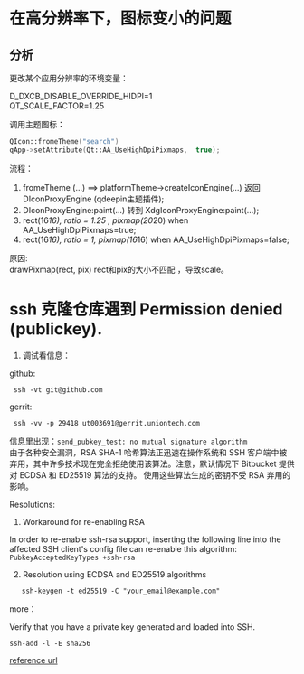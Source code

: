 # 在高分辨率下，图标变小的问题

## 分析

更改某个应用分辨率的环境变量：  

D_DXCB_DISABLE_OVERRIDE_HIDPI=1   
QT_SCALE_FACTOR=1.25

调用主题图标： 

``` c++
QIcon::fromeTheme("search")
qApp->setAttribute(Qt::AA_UseHighDpiPixmaps,  true);
```
流程：  
1. fromeTheme (...)   ==>  platformTheme->createIconEngine(...) 返回 DIconProxyEngine (qdeepin主题插件);
2.  DIconProxyEngine:paint(...) 转到  XdgIconProxyEngine:paint(...);
3.  rect(16*16), ratio = 1.25 , pixmap(20*20) when AA_UseHighDpiPixmaps=true;
4.   rect(16*16), ratio = 1, pixmap(16*16) when AA_UseHighDpiPixmaps=false;

原因:  
drawPixmap(rect,  pix)
rect和pix的大小不匹配 ，导致scale。

# ssh 克隆仓库遇到 Permission denied (publickey).

1.  调试看信息：    

github:
```
 ssh -vt git@github.com  
```
gerrit:
```
 ssh -vv -p 29418 ut003691@gerrit.uniontech.com
```
 信息里出现：` send_pubkey_test: no mutual signature algorithm  `  
   由于各种安全漏洞，RSA SHA-1 哈希算法正迅速在操作系统和 SSH 客户端中被弃用，其中许多技术现在完全拒绝使用该算法。注意，默认情况下 Bitbucket 提供对 ECDSA 和 ED25519 算法的支持。 使用这些算法生成的密钥不受 RSA 弃用的影响。

   Resolutions:  
   
   1. Workaround for re-enabling RSA
   
   In order to re-enable ssh-rsa support, inserting the following line into the affected SSH client's config file can re-enable this algorithm:
   `PubkeyAcceptedKeyTypes +ssh-rsa`

   2. Resolution using ECDSA and ED25519 algorithms  
   
```
   ssh-keygen -t ed25519 -C "your_email@example.com"
```
more：

Verify that you have a private key generated and loaded into SSH.

```
ssh-add -l -E sha256
```

   [reference url]( https://confluence.atlassian.com/bitbucketserverkb/ssh-rsa-key-rejected-with-message-no-mutual-signature-algorithm-1026057701.html)
